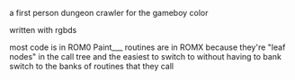 a first person dungeon crawler for the gameboy color

written with rgbds

most code is in ROM0
Paint___ routines are in ROMX because they're "leaf nodes" in the call tree and the easiest to switch to without having to bank switch to the banks of routines that they call
